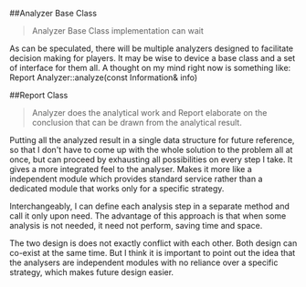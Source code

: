 ##Analyzer Base Class
> Analyzer Base Class implementation can wait

As can be speculated, there will be multiple analyzers designed to facilitate decision making for players. It may be wise to device a base class and a set of interface for them all. A thought on my mind right now is something like:
Report Analyzer::analyze(const Information& info)

##Report Class
> Analyzer does the analytical work and Report elaborate on the conclusion that can be drawn from the analytical result. 

Putting all the analyzed result in a single data structure for future reference, so that I don't have to come up with the whole solution to the problem all at once, but can proceed by exhausting all possibilities on every step I take. It gives a more integrated feel to the analyser. Makes it more like a independent module which provides standard service rather than a dedicated module that works only for a specific strategy. 

Interchangeably, I can define each analysis step in a separate method and call it only upon need. The advantage of this approach is that when some analysis is not needed, it need not perform, saving time and space. 

The two design is does not exactly conflict with each other. Both design can co-exist at the same time. But I think it is important to point out the idea that the analysers are independent modules with no reliance over a specific strategy, which makes future design easier. 
